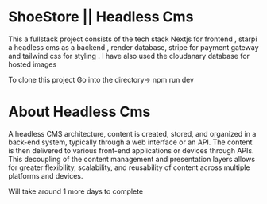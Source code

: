 # ShoeStore || Headless Cms
This a fullstack project consists of the tech stack Nextjs for frontend , starpi a headless cms as a backend , render database, stripe for payment gateway and tailwind css for styling . I have also used the cloudanary database for hosted images

To clone this project
Go into the directory-> npm run dev

# About Headless Cms

A headless CMS architecture, content is created, stored, and organized in a back-end system, typically through a web interface or an API. The content is then delivered to various front-end applications or devices through APIs. This decoupling of the content management and presentation layers allows for greater flexibility, scalability, and reusability of content across multiple platforms and devices.

Will take around 1 more days to complete 
